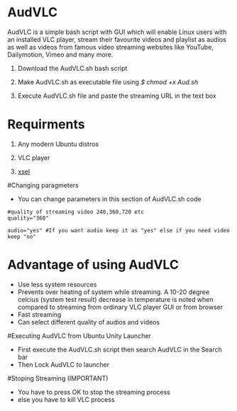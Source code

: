 # AudVLC

AudVLC is a simple bash script with GUI which will enable Linux users with an installed VLC player, stream their favourite videos and playlist as audios as well as videos from famous video streaming websites like YouTube, Dailymotion, Vimeo and many more.




1) Download the AudVLC.sh bash script

2) Make AudVLC.sh as executable file using *$ chmod +x Aud.sh*

3) Execute AudVLC.sh file and paste the streaming URL in the text box

# Requirments

1) Any modern Ubuntu distros

2) VLC player

3) [xsel](https://apps.ubuntu.com/cat/applications/xsel/)

#Changing paragmeters
- You can change parameters in this section of AudVLC.sh code

```
#quality of streaming video 240,360,720 etc
quality="360"

audio="yes" #If you want audio keep it as "yes" else if you need video keep "no"
```

# Advantage of using AudVLC

- Use less system resources
- Prevents over heating of system while streaming. A 10-20 degree celcius (system test result) decrease in temperature is noted when compared to streaming from ordinary VLC player GUI or from browser
- Fast streaming
- Can select different quality of audios and videos

#Executing AudVLC from Ubuntu Unity Launcher

- First execute the AudVLC.sh script then search AudVLC in the Search bar
- Then Lock AudVLC to launcher

#Stoping Streaming (IMPORTANT)

- You have to press OK to stop the streaming process
- else you have to kill VLC process

